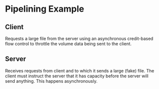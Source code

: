 # Pipelining Example

## Client

Requests a large file from the server using an asynchronous credit-based
flow control to throttle the volume data being sent to the client.

## Server

Receives requests from client and to which it sends a large (fake) file.
The client must instruct the server that it has capacity before the server
will send anything. This happens asynchronously.







